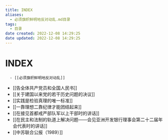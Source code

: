 ```yaml
---
title: INDEX
aliases:
  - 必须旗帜鲜明地反对动乱.md目录
tags:
  - 目录
date created: 2022-12-08 14:29:25
date updated: 2022-12-08 14:29:25
---
```


# INDEX

      - [[必须旗帜鲜明地反对动乱]]
- [[告全体共产党员和全国人民书]]
- [[关于建国以来党的若干历史问题的决议]]
- [[实践是检验真理的唯一标准]]
- [[一靠理想二靠纪律才能团结起来]]
- [[在接见首都戒严部队军以上干部时的讲话]]
- [[在民主和法制的轨道上解决问题——会见亚洲开发银行理事会第二十二届年会代表时的讲话]]
- [[中苏联合公报（1989）]]
